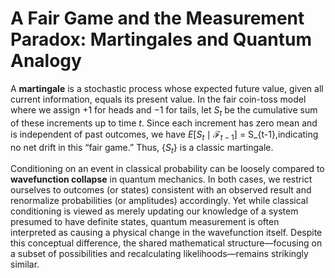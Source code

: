 # A Fair Game and the Measurement Paradox: Martingales and Quantum Analogy

A **martingale** is a stochastic process whose expected future value, given all current information, equals its present value. In the fair coin-toss model where we assign $+1$ for heads and $-1$ for tails, let $S_t$ be the cumulative sum of these increments up to time $t$. Since each increment has zero mean and is independent of past outcomes, we have ${E[S_t \mid \mathcal{F}_{t-1}]}$ = S_{t-1},indicating no net drift in this “fair game.” Thus, $\{S_t\}$ is a classic martingale.

Conditioning on an event in classical probability can be loosely compared to **wavefunction collapse** in quantum mechanics. In both cases, we restrict ourselves to outcomes (or states) consistent with an observed result and renormalize probabilities (or amplitudes) accordingly. Yet while classical conditioning is viewed as merely updating our knowledge of a system presumed to have definite states, quantum measurement is often interpreted as causing a physical change in the wavefunction itself. Despite this conceptual difference, the shared mathematical structure—focusing on a subset of possibilities and recalculating likelihoods—remains strikingly similar.
